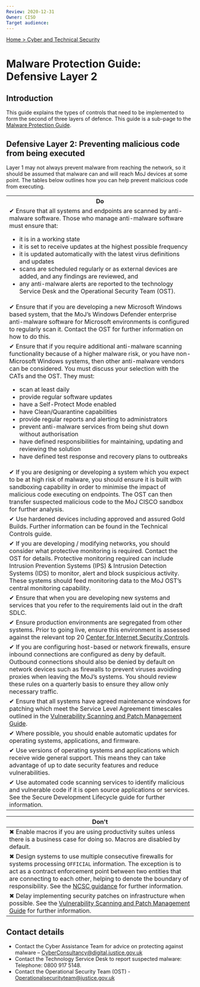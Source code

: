 ```yaml
---
Review: 2020-12-31
Owner: CISO
Target audience:
---
```


[Home > Cyber and Technical Security](home-security-policies-guides.md)

# Malware Protection Guide: Defensive Layer 2

## Introduction

This guide explains the types of controls that need to be implemented to form the second of three layers of defence. This guide is a sub-page to the [Malware Protection Guide](malware-protection-guide-introduction.md).

## Defensive Layer 2: Preventing malicious code from being executed

Layer 1 may not always prevent malware from reaching the network, so it should be assumed that malware can and will reach MoJ devices at some point. The tables below outlines how you can help prevent malicious code from executing.

<table>
<tr><th>Do</th></tr>
<tr><td>✔ Ensure that all systems and endpoints are scanned by anti-malware software. Those who manage anti-malware software must ensure that:<ul><li>it is in a working state</li><li>it is set to receive updates at the highest possible frequency </li><li>it is updated automatically with the latest virus definitions and updates</li><li>scans are scheduled regularly or as external devices are added, and any findings are reviewed, and</li><li>any anti-malware alerts are reported to the technology Service Desk and the Operational Security Team (OST).</li></ul></td></tr>
<tr><td>✔ Ensure that if you are developing a new Microsoft Windows based system, that the MoJ’s Windows Defender enterprise anti-malware software for Microsoft environments is configured to regularly scan it. Contact the OST for further information on how to do this.</td></tr>
<tr><td>✔ Ensure that if you require additional anti-malware scanning functionality because of a higher malware risk, or you have non-Microsoft Windows systems, then other anti-malware vendors can be considered. You must discuss your selection with the CATs and the OST. They must:
<ul><li>scan at least daily</li>
<li>provide regular software updates</li>
<li>have a Self-Protect Mode enabled</li>
<li>have Clean/Quarantine capabilities</li>
<li>provide regular reports and alerting to administrators</li>
<li>prevent anti-malware services from being shut down without authorisation</li>
<li>have defined responsibilities for maintaining, updating and reviewing the solution</li>
<li>have defined test response and recovery plans to outbreaks</li></ul></td></tr>
<tr><td>✔ If you are designing or developing a system which you expect to be at high risk of malware, you should ensure it is built with sandboxing capability in order to minimise the impact of malicious code executing on endpoints. The OST can then transfer suspected malicious code to the MoJ CISCO sandbox for further analysis.</td></tr>
<tr><td>✔ Use hardened devices including approved and assured Gold Builds. Further information can be found in the Technical Controls guide.</td></tr>
<tr><td>✔ If you are developing / modifying networks, you should consider what protective monitoring is required. Contact the OST for details. Protective monitoring required can include Intrusion Prevention Systems (IPS) & Intrusion Detection Systems (IDS) to monitor, alert and block suspicious activity. These systems should feed monitoring data to the MoJ OST’s central monitoring capability.</td></tr>
<tr><td>✔ Ensure that when you are developing new systems and services that you refer to the requirements laid out in the draft SDLC.</td></tr>
<tr><td>✔ Ensure production environments are segregated from other systems.  Prior to going live, ensure this environment is assessed against the relevant top 20 <a href="https://www.cisecurity.org/cybersecurity-best-practices">Center for Internet Security Controls</a>.</td></tr>
<tr><td>✔ If you are configuring host-based or network firewalls, ensure inbound connections are configured as deny by default. Outbound connections should also be denied by default on network devices such as firewalls to prevent viruses avoiding proxies when leaving the MoJ’s systems. You should review these rules on a quarterly basis to ensure they allow only necessary traffic.</td></tr>
<tr><td>✔ Ensure that all systems have agreed maintenance windows for patching which meet the Service Level Agreement timescales outlined in the <a href="../vulnerability-scanning-and-patch-management-guide/">Vulnerability Scanning and Patch Management Guide</a>.</td></tr>
<tr><td>✔ Where possible, you should enable automatic updates for operating systems, applications, and firmware.</td></tr>
<tr><td>✔ Use versions of operating systems and applications which receive wide general support. This means they can take advantage of up to date security features and reduce vulnerabilities.</td></tr>
<tr><td>✔ Use automated code scanning services to identify malicious and vulnerable code if it is open source applications or services. See the Secure Development Lifecycle guide for further information.</td></tr>
</table>

| Don't |
|---|
| ✖ Enable macros if you are using productivity suites unless there is a business case for doing so. Macros are disabled by default. |
| ✖ Design systems to use multiple consecutive firewalls for systems processing `OFFICIAL` information. The exception is to act as a contract enforcement point between two entities that are connecting to each other, helping to denote the boundary of responsibility. See the [NCSC guidance](https://www.ncsc.gov.uk/whitepaper/security-architecture-anti-patterns#section_5) for further information.  |
| ✖ Delay implementing security patches on infrastructure when possible. See the [Vulnerability Scanning and Patch Management Guide](../vulnerability-scanning-and-patch-management-guide/) for further information. |


## Contact details

* Contact the Cyber Assistance Team for advice on protecting against malware – [CyberConsultancy@digital.justice.gov.uk](mailto:CyberConsultancy@digital.justice.gov.uk)
* Contact the Technology Service Desk to report suspected malware:<br/>Telephone: 0800 917 5148.
* Contact the Operational Security Team (OST) - [Operationalsecurityteam@justice.gov.uk](mailto:Operationalsecurityteam@justice.gov.uk)
